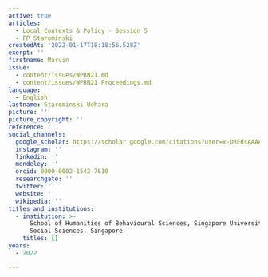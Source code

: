```yaml
---
active: true
articles:
  - Local Contexts & Policy - Session 5
  - FP_Starominski
createdAt: '2022-01-17T18:18:56.528Z'
exerpt: ''
firstname: Marvin
issue:
  - content/issues/WPRN21.md
  - content/issues/WPRN21 Proceedings.md
language:
  - English
lastname: Starominski-Uehara
picture: ''
picture_copyright: ''
reference: ''
social_channels:
  google_scholar: https://scholar.google.com/citations?user=x-DREdsAAAAJ&hl=fr&oi=sra
  instagram: ''
  linkedin: ''
  mendeley: ''
  orcid: 0000-0002-1542-7619
  researchgate: ''
  twitter: ''
  website: ''
  wikipedia: ''
titles_and_institutions:
  - institution: >-
      School of Humanities of Behavioural Sciences, Singapore University of
      Social Sciences, Singapore
    titles: []
years:
  - 2022

---
```

